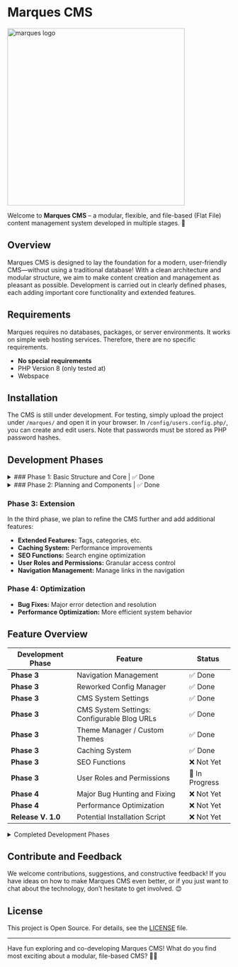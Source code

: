 # Marques CMS

<img src="assets/logo-text-bg.jpg" alt="marques logo" width="400"/>

Welcome to **Marques CMS** – a modular, flexible, and file-based (Flat File) content management system developed in multiple stages. 🎉

## Overview

Marques CMS is designed to lay the foundation for a modern, user-friendly CMS—without using a traditional database! With a clean architecture and modular structure, we aim to make content creation and management as pleasant as possible. Development is carried out in clearly defined phases, each adding important core functionality and extended features.

## Requirements

Marques requires no databases, packages, or server environments. It works on simple web hosting services. Therefore, there are no specific requirements.
- **No special requirements**
- PHP Version 8 (only tested at)
- Webspace

## Installation

The CMS is still under development. For testing, simply upload the project under `/marques/` and open it in your browser. In `/config/users.config.php/`, you can create and edit users. Note that passwords must be stored as PHP password hashes.

## Development Phases

<details>
<summary>### Phase 1: Basic Structure and Core | ✅ Done </summary>

In this phase, the base architecture and fundamental features were implemented:

- **Project Structure:** Setup of folders and files
- **Core Modules:** 
  - **Router:** For handling URLs
  - **Content Parser:** For processing Markdown content
  - **Template Engine:** For rendering content
- **Configuration Files:** Creation and management of system settings
- **Templates and Partials:** Development of reusable template components
- **Assets:** Setup of CSS/JS resources
- **Sample Content:** Initial static content for demonstration
- **Admin Area:** Basic structure for administrative tasks

</details>

<details>
<summary>### Phase 2: Planning and Components | ✅ Done </summary>


In this phase, extended functionality was added to improve interactivity and security:

- **Secure Authentication:** Login system with password hashing, session management & access controls
- **Admin Dashboard:** Clear start page, navigation to all administration areas
- **Content Management:** Create, edit, and delete pages, manage blog posts, version management for content
- **TinyMCE Integration:** TinyMCE WYSIWYG editor for easy content creation, Markdown support
- **Media Management:** Media upload, media library, integration into the editor

</details>

### Phase 3: Extension

In the third phase, we plan to refine the CMS further and add additional features:

- **Extended Features:** Tags, categories, etc.
- **Caching System:** Performance improvements
- **SEO Functions:** Search engine optimization
- **User Roles and Permissions:** Granular access control
- **Navigation Management:** Manage links in the navigation

### Phase 4: Optimization

- **Bug Fixes:** Major error detection and resolution
- **Performance Optimization:** More efficient system behavior

## Feature Overview

| Development Phase | Feature                                                                  | Status          |
|-------------------|--------------------------------------------------------------------------|-----------------|
| **Phase 3**       | Navigation Management                                                    | ✅ Done         |
| **Phase 3**       | Reworked Config Manager                                                  | ✅ Done         |
| **Phase 3**       | CMS System Settings                                                      | ✅ Done         |
| **Phase 3**       | CMS System Settings: Configurable Blog URLs                              | ✅ Done         |
| **Phase 3**       | Theme Manager / Custom Themes                                            | ✅ Done         |
| **Phase 3**       | Caching System                                                           | ✅ Done         |
| **Phase 3**       | SEO Functions                                                            | ❌ Not Yet      |
| **Phase 3**       | User Roles and Permissions                                               | 🔄 In Progress  |
| **Phase 4**       | Major Bug Hunting and Fixing                                             | ❌ Not Yet      |
| **Phase 4**       | Performance Optimization                                                 | ❌ Not Yet      |
| **Release V. 1.0** | Potential Installation Script                                           | ❌ Not Yet      |

<details><summary>Completed Development Phases</summary>

| Development Phase | Feature                                                                  | Status          |
|-------------------|--------------------------------------------------------------------------|-----------------|
| **Phase 1**       | Project Structure: Setup of folders and files                            | ✅ Done         |
| **Phase 1**       | Core Module: Router (URL Handling)                                       | ✅ Done         |
| **Phase 1**       | Core Module: Content Parser (Markdown Processing)                        | ✅ Done         |
| **Phase 1**       | Core Module: Template Engine (Rendering)                                 | ✅ Done         |
| **Phase 1**       | Configuration Files                                                      | ✅ Done         |
| **Phase 1**       | Templates and Partials                                                   | ✅ Done         |
| **Phase 1**       | CSS/JS Assets                                                            | ✅ Done         |
| **Phase 1**       | Sample Content                                                           | ✅ Done         |
| **Phase 1**       | Basic Admin Area Structure                                               | ✅ Done         |
| **Phase 2**       | Secure Authentication: Login system with password hashing                | ✅ Done         |
| **Phase 2**       | Secure Authentication: Session Management                                | ✅ Done         |
| **Phase 2**       | Secure Authentication: Access Controls                                   | ✅ Done         |
| **Phase 2**       | Admin Dashboard: Clear start page                                        | ✅ Done         |
| **Phase 2**       | Admin Dashboard: Navigation to all administration areas                  | ✅ Done         |
| **Phase 2**       | Content Management: Create, edit, delete pages                           | ✅ Done         |
| **Phase 2**       | Content Management: Manage blog posts                                    | ✅ Done         |
| **Phase 2**       | Content Management: Version management for content                       | ✅ Done         |
| **Phase 2**       | TinyMCE Integration: WYSIWYG editor (TINYMCE)                            | ✅ Done         |
| **Phase 2**       | TinyMCE Integration: Markdown support                                    | ✅ Done         |
| **Phase 2**       | Media Management: Media upload                                           | ✅ Done         |
| **Phase 2**       | Media Management: Media library                                          | ✅ Done         |
| **Phase 2**       | Media Management: Integration into the editor                            | ✅ Done         |
| **Phase 2**       | Extended Features (e.g., Tags, Categories)                               | ✅ Done         |

</details>

## Contribute and Feedback

We welcome contributions, suggestions, and constructive feedback! If you have ideas on how to make Marques CMS even better, or if you just want to chat about the technology, don’t hesitate to get involved. 😊

## License

This project is Open Source. For details, see the [LICENSE](LICENSE) file.

---

Have fun exploring and co-developing Marques CMS! What do you find most exciting about a modular, file-based CMS? 🤔💬
